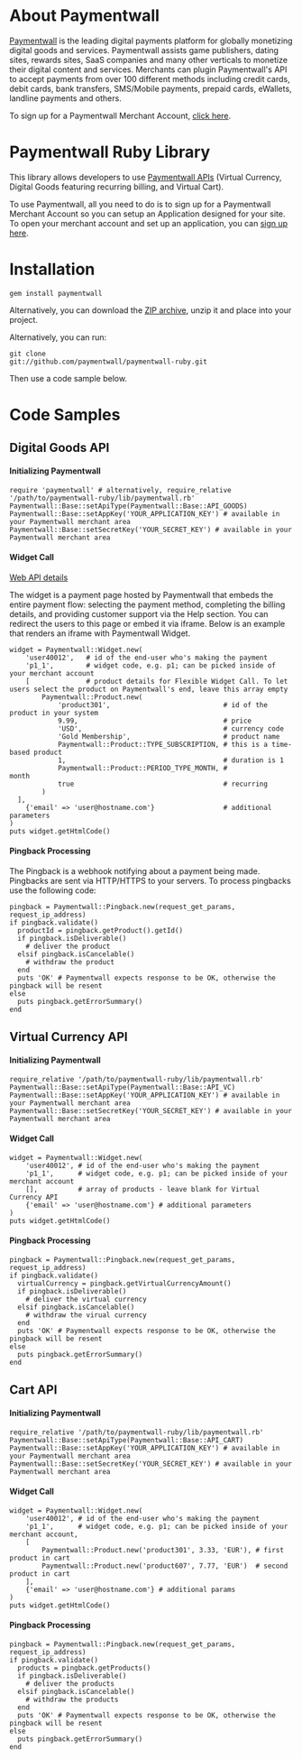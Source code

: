 # About Paymentwall
[Paymentwall](http://paymentwall.com/?source=gh) is the leading digital payments platform for globally monetizing digital goods and services. Paymentwall assists game publishers, dating sites, rewards sites, SaaS companies and many other verticals to monetize their digital content and services. 
Merchants can plugin Paymentwall's API to accept payments from over 100 different methods including credit cards, debit cards, bank transfers, SMS/Mobile payments, prepaid cards, eWallets, landline payments and others. 

To sign up for a Paymentwall Merchant Account, [click here](http://paymentwall.com/signup/merchant?source=gh).

# Paymentwall Ruby Library
This library allows developers to use [Paymentwall APIs](http://paymentwall.com/en/documentation/API-Documentation/722?source=gh) (Virtual Currency, Digital Goods featuring recurring billing, and Virtual Cart).

To use Paymentwall, all you need to do is to sign up for a Paymentwall Merchant Account so you can setup an Application designed for your site.
To open your merchant account and set up an application, you can [sign up here](http://paymentwall.com/signup/merchant?source=gh).

# Installation
<code>gem install paymentwall</code>

Alternatively, you can download the [ZIP archive](https://github.com/paymentwall/paymentwall-ruby/archive/master.zip), unzip it and place into your project.

Alternatively, you can run:

  <code>git clone git://github.com/paymentwall/paymentwall-ruby.git</code>

Then use a code sample below.

# Code Samples

## Digital Goods API

#### Initializing Paymentwall
<pre><code>require 'paymentwall' # alternatively, require_relative '/path/to/paymentwall-ruby/lib/paymentwall.rb'
Paymentwall::Base::setApiType(Paymentwall::Base::API_GOODS)
Paymentwall::Base::setAppKey('YOUR_APPLICATION_KEY') # available in your Paymentwall merchant area
Paymentwall::Base::setSecretKey('YOUR_SECRET_KEY') # available in your Paymentwall merchant area
</code></pre>

#### Widget Call
[Web API details](http://www.paymentwall.com/en/documentation/Digital-Goods-API/710#paymentwall_widget_call_flexible_widget_call)

The widget is a payment page hosted by Paymentwall that embeds the entire payment flow: selecting the payment method, completing the billing details, and providing customer support via the Help section. You can redirect the users to this page or embed it via iframe. Below is an example that renders an iframe with Paymentwall Widget.

<pre><code>widget = Paymentwall::Widget.new(
	'user40012',   # id of the end-user who's making the payment
	'p1_1',        # widget code, e.g. p1; can be picked inside of your merchant account
	[              # product details for Flexible Widget Call. To let users select the product on Paymentwall's end, leave this array empty
		Paymentwall::Product.new(
			'product301',                            # id of the product in your system
			9.99,                                    # price
			'USD',                                   # currency code
			'Gold Membership',                       # product name
			Paymentwall::Product::TYPE_SUBSCRIPTION, # this is a time-based product
			1,                                       # duration is 1
			Paymentwall::Product::PERIOD_TYPE_MONTH, #               month
			true                                     # recurring
		)
  ],
	{'email' => 'user@hostname.com'}                 # additional parameters
)
puts widget.getHtmlCode()
</code></pre>

#### Pingback Processing

The Pingback is a webhook notifying about a payment being made. Pingbacks are sent via HTTP/HTTPS to your servers. To process pingbacks use the following code:
<pre><code>pingback = Paymentwall::Pingback.new(request_get_params, request_ip_address)
if pingback.validate()
  productId = pingback.getProduct().getId()
  if pingback.isDeliverable()
    # deliver the product
  elsif pingback.isCancelable()
    # withdraw the product
  end 
  puts 'OK' # Paymentwall expects response to be OK, otherwise the pingback will be resent
else
  puts pingback.getErrorSummary()
end</code></pre>

## Virtual Currency API

#### Initializing Paymentwall
<pre><code>require_relative '/path/to/paymentwall-ruby/lib/paymentwall.rb'
Paymentwall::Base::setApiType(Paymentwall::Base::API_VC)
Paymentwall::Base::setAppKey('YOUR_APPLICATION_KEY') # available in your Paymentwall merchant area
Paymentwall::Base::setSecretKey('YOUR_SECRET_KEY') # available in your Paymentwall merchant area
</code></pre>

#### Widget Call
<pre><code>widget = Paymentwall::Widget.new(
	'user40012', # id of the end-user who's making the payment
	'p1_1',      # widget code, e.g. p1; can be picked inside of your merchant account
	[],          # array of products - leave blank for Virtual Currency API
	{'email' => 'user@hostname.com'} # additional parameters
)
puts widget.getHtmlCode()
</code></pre>

#### Pingback Processing
<pre><code>pingback = Paymentwall::Pingback.new(request_get_params, request_ip_address)
if pingback.validate()
  virtualCurrency = pingback.getVirtualCurrencyAmount()
  if pingback.isDeliverable()
    # deliver the virtual currency
  elsif pingback.isCancelable()
    # withdraw the virual currency
  end 
  puts 'OK' # Paymentwall expects response to be OK, otherwise the pingback will be resent
else
  puts pingback.getErrorSummary()
end</code></pre>

## Cart API

#### Initializing Paymentwall
<pre><code>require_relative '/path/to/paymentwall-ruby/lib/paymentwall.rb'
Paymentwall::Base::setApiType(Paymentwall::Base::API_CART)
Paymentwall::Base::setAppKey('YOUR_APPLICATION_KEY') # available in your Paymentwall merchant area
Paymentwall::Base::setSecretKey('YOUR_SECRET_KEY') # available in your Paymentwall merchant area
</code></pre>

#### Widget Call
<pre><code>widget = Paymentwall::Widget.new(
	'user40012', # id of the end-user who's making the payment
	'p1_1',      # widget code, e.g. p1; can be picked inside of your merchant account,
	[
		Paymentwall::Product.new('product301', 3.33, 'EUR'), # first product in cart
		Paymentwall::Product.new('product607', 7.77, 'EUR')  # second product in cart
	],
	{'email' => 'user@hostname.com'} # additional params
)
puts widget.getHtmlCode()</code></pre>

#### Pingback Processing
<pre><code>pingback = Paymentwall::Pingback.new(request_get_params, request_ip_address)
if pingback.validate()
  products = pingback.getProducts()
  if pingback.isDeliverable()
    # deliver the products
  elsif pingback.isCancelable()
    # withdraw the products
  end 
  puts 'OK' # Paymentwall expects response to be OK, otherwise the pingback will be resent
else
  puts pingback.getErrorSummary()
end</code></pre>

